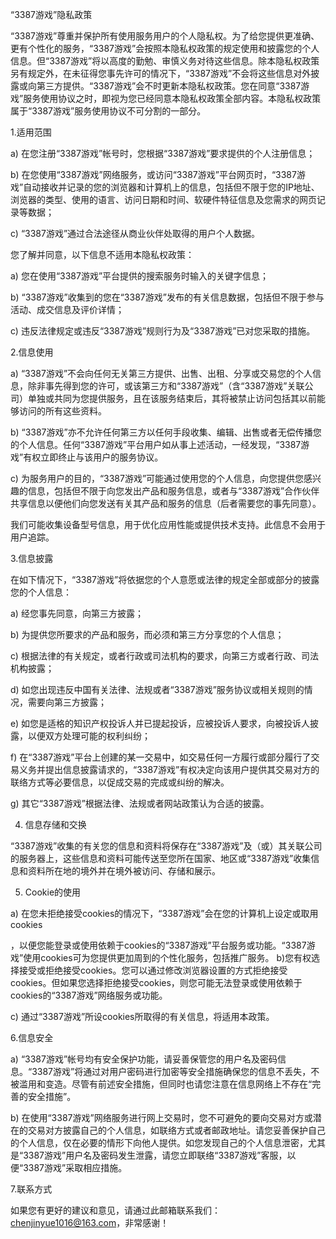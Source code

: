 “3387游戏”隐私政策


“3387游戏”尊重并保护所有使用服务用户的个人隐私权。为了给您提供更准确、更有个性化的服务，“3387游戏”会按照本隐私权政策的规定使用和披露您的个人信息。但“3387游戏”将以高度的勤勉、审慎义务对待这些信息。除本隐私权政策另有规定外，在未征得您事先许可的情况下，“3387游戏”不会将这些信息对外披露或向第三方提供。“3387游戏”会不时更新本隐私权政策。您在同意“3387游戏”服务使用协议之时，即视为您已经同意本隐私权政策全部内容。本隐私权政策属于“3387游戏”服务使用协议不可分割的一部分。

1.适用范围

a) 在您注册“3387游戏”帐号时，您根据“3387游戏”要求提供的个人注册信息；

b) 在您使用“3387游戏”网络服务，或访问“3387游戏”平台网页时，“3387游戏”自动接收并记录的您的浏览器和计算机上的信息，包括但不限于您的IP地址、浏览器的类型、使用的语言、访问日期和时间、软硬件特征信息及您需求的网页记录等数据；

c) “3387游戏”通过合法途径从商业伙伴处取得的用户个人数据。

您了解并同意，以下信息不适用本隐私权政策：

a) 您在使用“3387游戏”平台提供的搜索服务时输入的关键字信息；

b) “3387游戏”收集到的您在“3387游戏”发布的有关信息数据，包括但不限于参与活动、成交信息及评价详情；

c) 违反法律规定或违反“3387游戏”规则行为及“3387游戏”已对您采取的措施。

2.信息使用

a) “3387游戏”不会向任何无关第三方提供、出售、出租、分享或交易您的个人信息，除非事先得到您的许可，或该第三方和“3387游戏”（含“3387游戏”关联公司）单独或共同为您提供服务，且在该服务结束后，其将被禁止访问包括其以前能够访问的所有这些资料。

b) “3387游戏”亦不允许任何第三方以任何手段收集、编辑、出售或者无偿传播您的个人信息。任何“3387游戏”平台用户如从事上述活动，一经发现，“3387游戏”有权立即终止与该用户的服务协议。

c) 为服务用户的目的，“3387游戏”可能通过使用您的个人信息，向您提供您感兴趣的信息，包括但不限于向您发出产品和服务信息，或者与“3387游戏”合作伙伴共享信息以便他们向您发送有关其产品和服务的信息（后者需要您的事先同意）。

我们可能收集设备型号信息，用于优化应用性能或提供技术支持。此信息不会用于用户追踪。

3.信息披露

在如下情况下，“3387游戏”将依据您的个人意愿或法律的规定全部或部分的披露您的个人信息：

a) 经您事先同意，向第三方披露；

b) 为提供您所要求的产品和服务，而必须和第三方分享您的个人信息；

c) 根据法律的有关规定，或者行政或司法机构的要求，向第三方或者行政、司法机构披露；

d) 如您出现违反中国有关法律、法规或者“3387游戏”服务协议或相关规则的情况，需要向第三方披露；

e) 如您是适格的知识产权投诉人并已提起投诉，应被投诉人要求，向被投诉人披露，以便双方处理可能的权利纠纷；

f) 在“3387游戏”平台上创建的某一交易中，如交易任何一方履行或部分履行了交易义务并提出信息披露请求的，“3387游戏”有权决定向该用户提供其交易对方的联络方式等必要信息，以促成交易的完成或纠纷的解决。

g) 其它“3387游戏”根据法律、法规或者网站政策认为合适的披露。

4. 信息存储和交换

“3387游戏”收集的有关您的信息和资料将保存在“3387游戏”及（或）其关联公司的服务器上，这些信息和资料可能传送至您所在国家、地区或“3387游戏”收集信息和资料所在地的境外并在境外被访问、存储和展示。

5. Cookie的使用

a) 在您未拒绝接受cookies的情况下，“3387游戏”会在您的计算机上设定或取用cookies

，以便您能登录或使用依赖于cookies的“3387游戏”平台服务或功能。“3387游戏”使用cookies可为您提供更加周到的个性化服务，包括推广服务。  b)您有权选择接受或拒绝接受cookies。您可以通过修改浏览器设置的方式拒绝接受cookies。但如果您选择拒绝接受cookies，则您可能无法登录或使用依赖于cookies的“3387游戏”网络服务或功能。

c) 通过“3387游戏”所设cookies所取得的有关信息，将适用本政策。

6.信息安全

a) “3387游戏”帐号均有安全保护功能，请妥善保管您的用户名及密码信息。“3387游戏”将通过对用户密码进行加密等安全措施确保您的信息不丢失，不被滥用和变造。尽管有前述安全措施，但同时也请您注意在信息网络上不存在“完善的安全措施”。

b) 在使用“3387游戏”网络服务进行网上交易时，您不可避免的要向交易对方或潜在的交易对方披露自己的个人信息，如联络方式或者邮政地址。请您妥善保护自己的个人信息，仅在必要的情形下向他人提供。如您发现自己的个人信息泄密，尤其是“3387游戏”用户名及密码发生泄露，请您立即联络“3387游戏”客服，以便“3387游戏”采取相应措施。

7.联系方式

如果您有更好的建议和意见，请通过此邮箱联系我们：chenjinyue1016@163.com，非常感谢！

